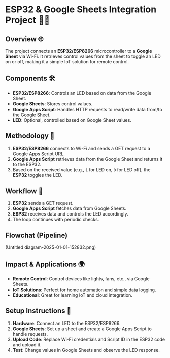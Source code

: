 # ESP32 & Google Sheets Integration Project 📡💡

## Overview 🌐

The project connects an **ESP32/ESP8266** microcontroller to a **Google Sheet** via Wi-Fi. It retrieves control values from the sheet to toggle an LED on or off, making it a simple IoT solution for remote control.

## Components 🛠️

- **ESP32/ESP8266**: Controls an LED based on data from the Google Sheet.
- **Google Sheets**: Stores control values.
- **Google Apps Script**: Handles HTTP requests to read/write data from/to the Google Sheet.
- **LED**: Optional, controlled based on Google Sheet values.

## Methodology 🔧

1. **ESP32/ESP8266** connects to Wi-Fi and sends a GET request to a Google Apps Script URL.
2. **Google Apps Script** retrieves data from the Google Sheet and returns it to the ESP32.
3. Based on the received value (e.g., `1` for LED on, `0` for LED off), the **ESP32** toggles the LED.

## Workflow 🔄

1. **ESP32** sends a GET request.
2. **Google Apps Script** fetches data from Google Sheets.
3. **ESP32** receives data and controls the LED accordingly.
4. The loop continues with periodic checks.

## Flowchat (Pipeline)

(Untitled diagram-2025-01-01-152832.png)

## Impact & Applications 🌍

- **Remote Control**: Control devices like lights, fans, etc., via Google Sheets.
- **IoT Solutions**: Perfect for home automation and simple data logging.
- **Educational**: Great for learning IoT and cloud integration.

## Setup Instructions 📝

1. **Hardware**: Connect an LED to the ESP32/ESP8266.
2. **Google Sheets**: Set up a sheet and create a Google Apps Script to handle requests.
3. **Upload Code**: Replace Wi-Fi credentials and Script ID in the ESP32 code and upload it.
4. **Test**: Change values in Google Sheets and observe the LED response.
